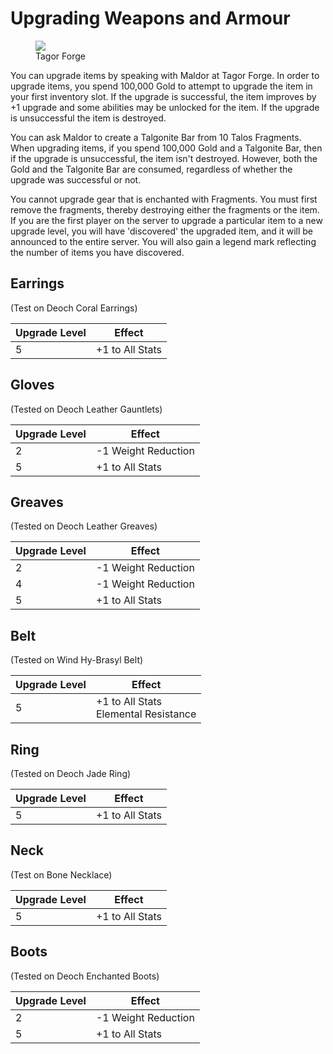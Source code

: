 # Upgrading Weapons and Armour

<figure>
  <img src="../../images/tagor_forge.jpg" />
  <figcaption>Tagor Forge</figcaption>
</figure>

You can upgrade items by speaking with Maldor at Tagor Forge. In order to upgrade items, you spend 100,000 Gold to attempt to upgrade the item in your first inventory slot. If the upgrade is successful, the item improves by +1 upgrade and some abilities may be unlocked for the item. If the upgrade is unsuccessful the item is destroyed.

You can ask Maldor to create a Talgonite Bar from 10 Talos Fragments. When upgrading items, if you spend 100,000 Gold and a Talgonite Bar, then if the upgrade is unsuccessful, the item isn't destroyed. However, both the Gold and the Talgonite Bar are consumed, regardless of whether the upgrade was successful or not.

You cannot upgrade gear that is enchanted with Fragments. You must first remove the fragments, thereby destroying either the fragments or the item. If you are the first player on the server to upgrade a particular item to a new upgrade level, you will have 'discovered' the upgraded item, and it will be announced to the entire server. You will also gain a legend mark reflecting the number of items you have discovered.

## Earrings

(Test on Deoch Coral Earrings)

| **Upgrade Level** | **Effect** |
| - | - |
| 5 | +1 to All Stats |

## Gloves

(Tested on Deoch Leather Gauntlets)

| **Upgrade Level** | **Effect** |
| - | - |
| 2 | -1 Weight Reduction |
| 5 | +1 to All Stats |

## Greaves

(Tested on Deoch Leather Greaves)

| **Upgrade Level** | **Effect** |
| - | - |
| 2 | -1 Weight Reduction |
| 4 | -1 Weight Reduction |
| 5 | +1 to All Stats |

## Belt

(Tested on Wind Hy-Brasyl Belt)

| **Upgrade Level** | **Effect** |
| - | - |
| 5 | +1 to All Stats <br> Elemental Resistance |

## Ring

(Tested on Deoch Jade Ring)

| **Upgrade Level** | **Effect** |
| - | - |
| 5 | +1 to All Stats |

## Neck

(Test on Bone Necklace)

| **Upgrade Level** | **Effect** |
| - | - |
| 5 | +1 to All Stats |

## Boots

(Tested on Deoch Enchanted Boots)

| **Upgrade Level** | **Effect** |
| - | - |
| 2 | -1 Weight Reduction |
| 5 | +1 to All Stats |

